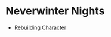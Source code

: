 # Neverwinter Nights

- [Rebuilding Character](https://reddit.com/r/neverwinternights/comments/su1beb/playing_hordes_of_the_underdark_before_shadows_of/)
